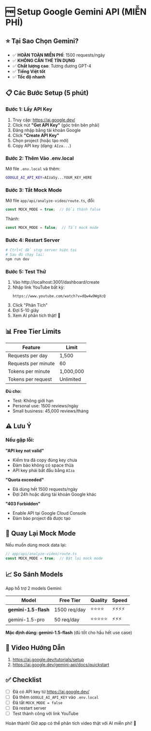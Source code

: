 # 🆓 Setup Google Gemini API (MIỄN PHÍ)

## ⭐ Tại Sao Chọn Gemini?

- ✅ **HOÀN TOÀN MIỄN PHÍ**: 1500 requests/ngày
- ✅ **KHÔNG CẦN THẺ TÍN DỤNG**
- ✅ **Chất lượng cao**: Tương đương GPT-4
- ✅ **Tiếng Việt tốt**
- ✅ **Tốc độ nhanh**

## 📋 Các Bước Setup (5 phút)

### Bước 1: Lấy API Key

1. Truy cập: https://ai.google.dev/
2. Click nút **"Get API Key"** (góc trên bên phải)
3. Đăng nhập bằng tài khoản Google
4. Click **"Create API Key"**
5. Chọn project (hoặc tạo mới)
6. Copy API key (dạng: `AIza...`)

### Bước 2: Thêm Vào .env.local

Mở file `.env.local` và thêm:

```bash
GOOGLE_AI_API_KEY=AIzaSy...YOUR_KEY_HERE
```

### Bước 3: Tắt Mock Mode

Mở file `app/api/analyze-video/route.ts`, đổi:

```typescript
const MOCK_MODE = true;  // Đổi thành false
```

Thành:

```typescript
const MOCK_MODE = false;  // Tắt mock mode
```

### Bước 4: Restart Server

```bash
# Ctrl+C để stop server hiện tại
# Sau đó chạy lại:
npm run dev
```

### Bước 5: Test Thử

1. Vào http://localhost:3001/dashboard/create
2. Nhập link YouTube bất kỳ:
   ```
   https://www.youtube.com/watch?v=dQw4w9WgXcQ
   ```
3. Click "Phân Tích"
4. Đợi 5-10 giây
5. Xem AI phân tích thật! 🎉

## 📊 Free Tier Limits

| Feature | Limit |
|---------|-------|
| Requests per day | 1,500 |
| Requests per minute | 60 |
| Tokens per minute | 1,000,000 |
| Tokens per request | Unlimited |

**Đủ cho:**
- Test: Không giới hạn
- Personal use: 1500 reviews/ngày
- Small business: 45,000 reviews/tháng

## ⚠️ Lưu Ý

### Nếu gặp lỗi:

**"API key not valid"**
- Kiểm tra đã copy đúng key chưa
- Đảm bảo không có space thừa
- API key phải bắt đầu bằng `AIza`

**"Quota exceeded"**
- Đã dùng hết 1500 requests/ngày
- Đợi 24h hoặc dùng tài khoản Google khác

**"403 Forbidden"**
- Enable API tại Google Cloud Console
- Đảm bảo project đã được tạo

## 🔄 Quay Lại Mock Mode

Nếu muốn dùng mock data lại:

```typescript
// app/api/analyze-video/route.ts
const MOCK_MODE = true;  // Bật lại mock mode
```

## 📈 So Sánh Models

App hỗ trợ 2 models Gemini:

| Model | Free Tier | Quality | Speed |
|-------|-----------|---------|-------|
| **gemini-1.5-flash** | 1500 req/day | ⭐⭐⭐⭐ | ⚡⚡⚡⚡ |
| gemini-1.5-pro | 50 req/day | ⭐⭐⭐⭐⭐ | ⚡⚡⚡ |

**Mặc định dùng: gemini-1.5-flash** (đủ tốt cho hầu hết use case)

## 🎯 Video Hướng Dẫn

1. https://ai.google.dev/tutorials/setup
2. https://ai.google.dev/gemini-api/docs/quickstart

## ✅ Checklist

- [ ] Đã có API key từ https://ai.google.dev/
- [ ] Đã thêm `GOOGLE_AI_API_KEY` vào `.env.local`
- [ ] Đã tắt `MOCK_MODE = false`
- [ ] Đã restart server
- [ ] Test thành công với link YouTube

Hoàn thành! Giờ app có thể phân tích video thật với AI miễn phí! 🚀
